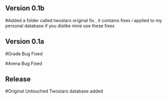 ## Version 0.1b
#Added a folder called twostars original fix , it contains fixes i applied to my personal database if you dislike mine use these fixes

## Version 0.1a
#Grade Bug Fixed

#Arena Bug Fixed
## Release
#Original Untouched Twostars database added
